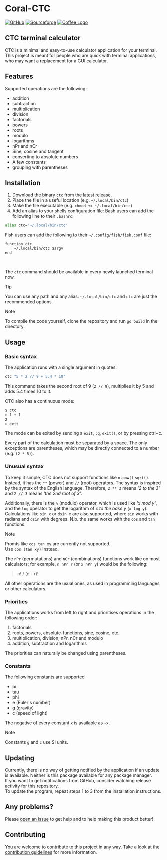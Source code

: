 # Coral-CTC
[![GitHub](https://img.shields.io/badge/-GitHub-181717?style=for-the-badge&logo=GitHub&logoColor=white)](https://github.com/Lich-Corals/coral-ctc-terminal-calculator)
[![Sourceforge](https://img.shields.io/badge/-Sourceforge-FF6600?style=for-the-badge&logo=sourceforge&logoColor=white)](https://sourceforge.net/projects/coral-ctc-terminal-calculator/)
[![Coffee Logo](https://img.shields.io/badge/-Buy%20me%20a%20coffee-FFDD00?style=for-the-badge&logo=buymeacoffee&logoColor=black)](https://www.coff.ee/lichcorals)

## CTC terminal calculator
CTC is a minimal and easy-to-use calculator application for your terminal.<br/>
This project is meant for people who are quick with terminal applications, who may want a replacement for a GUI calculator.

## Features
Supported operations are the following:
- addition
- subtraction
- multiplication
- division
- factorials
- powers
- roots
- modulo
- logarithms
- nPr and nCr
- Sine, cosine and tangent
- converting to absolute numbers
- A few constants
- grouping with parentheses

## Installation
1. Download the binary `ctc` from the [latest release](https://github.com/Lich-Corals/coral-ctc-terminal-calculator/releases/latest).
2. Place the file in a useful location (e.g. `~/.local/bin/ctc`)
3. Make the file executable (e.g. `chmod +x ~/.local/bin/ctc`)
4. Add an alias to your shells configuration file:
Bash users can add the following line to their `.bashrc`:
```bash
alias ctc="~/.local/bin/ctc"
```

Fish users can add the following to their `~/.config/fish/fish.conf` file:
```fish
function ctc
    ~/.local/bin/ctc $argv
end
```
<br/>

The `ctc` command should be available in every newly launched terminal now.

> [!TIP]   
> You can use any path and any alias.
> `~/.local/bin/ctc` and `ctc` are just the recommended options.

> [!NOTE]   
> To compile the code yourself, clone the repository and run `go build` in the directory.

## Usage
### Basic syntax
The application runs with a single argument in quotes:
```bash
ctc "5 * 2 // 9 + 5.4 * 10"
```
This command takes the second root of 9 (`2 // 9`), multiplies it by 5 and adds 5.4 times 10 to it.

CTC also has a continuous mode:
```bash
$ ctc
> 1 + 1
2
> exit
```
The mode can be exited by sending a `exit`, `:q`, `exit()`, or by pressing ctrl+c.

Every part of the calculation must be separated by a space.
The only exceptions are parentheses, which may be directly connected to a number (e.g. `(2 * 5)`).

### Unusual syntax
To keep it simple, CTC does not support functions like `n.pow()` `sqrt()`.
Instead, it has the `**` (power) and `//` (root) operators.
The syntax is inspired by the syntax of the English language.
Therefore, `2 ** 3` means _'2 to the 3'_ and `2 // 3` means _'the 2nd root of 3'_.

Additionally, there is the `%` (modulo) operator, which is used like _'x mod y'_, and the `log` operator to get the logarithm of _x to the base y_ (`x log y`).
Calculations like `sin x` or `dsin x` are also supported, where `sin` works with radians and `dsin` with degrees.
N.b. the same works with the `cos` and `tan` functions.

> [!NOTE]   
> Promts like `cos tan xy` are currently not supported.   
> Use `cos (tan xy)` instead.

The `nPr` (permutations) and `nCr` (combinations) functions work like on most calculators; for example, `n nPr r` (or `x nPr y`) would be the following:
> 
> n! / (n - r)!
>

All other operations are the usual ones, as used in programming languages or other calculators.

### Priorities
The applications works from left to right and prioritises operations in the following order:
1. factorials
2. roots, powers, absolute-functions, sine, cosine, etc.
3. multiplication, division, nPr, nCr and modulo
4. addition, subtraction and logarithms

The priorities can naturally be changed using parentheses.

### Constants
The following constants are supported
- pi
- tau
- phi
- e (Euler's number)
- g (gravity)
- c (speed of light)

The negative of every constant `x` is available as `-x`. 

> [!NOTE]   
> Constants `g` and `c` use SI units.

## Updating
Currently, there is no way of getting notified by the application if an update is available.
Neither is this package available for any package manager.
<br/>
If you want to get notifications from GitHub, consider watching release activity for this repository.
<br/>
To update the program, repeat steps 1 to 3 from the installation instructions.

## Any problems?
Please [open an issue](https://github.com/Lich-Corals/coral-ctc-terminal-calculator/issues) to get help and to help making this product better!


## Contributing
You are welcome to contribute to this project in any way. Take a look at the [contribution guidelines](https://github.com/Lich-Corals/coral-ctc-terminal-calculator?tab=contributing-ov-file) for more information.
